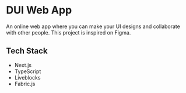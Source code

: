 # DUI Web App

An online web app where you can make your UI designs and collaborate with other people. This project is inspired on Figma.

## Tech Stack

- Next.js
- TypeScript
- Liveblocks
- Fabric.js
